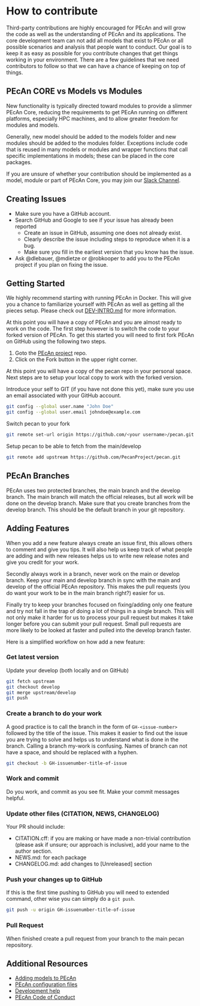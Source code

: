 # How to contribute

Third-party contributions are highly encouraged for PEcAn and will grow the code as well as the understanding of PEcAn and its applications.  The core development team can not add all models that exist to PEcAn or all possible scenarios and analysis that people want to conduct.  Our goal is to keep it as easy as possible for you contribute changes that get things working in your environment.
There are a few guidelines that we need contributors to follow so that we can have a chance of keeping on top of things.

## PEcAn CORE vs Models vs Modules

New functionality is typically directed toward modules to provide a slimmer PEcAn Core, reducing the requirements to get PEcAn running on different platforms, especially HPC machines, and to allow greater freedom for modules and models.

Generally, new model should be added to the models folder and new modules should be added to the modules folder.
Exceptions include code that is reused in many models or modules and wrapper functions that call specific implementations in models; these can be placed in the core packages.

If you are unsure of whether your contribution should be implemented as a model, module or part of PEcAn Core, you may join our [Slack Channel](https://join.slack.com/t/pecanproject/shared_invite/enQtMzkyODUyMjQyNTgzLWEzOTM1ZjhmYWUxNzYwYzkxMWVlODAyZWQwYjliYzA0MDA0MjE4YmMyOTFhMjYyMjYzN2FjODE4N2Y4YWFhZmQ).

## Creating Issues

- Make sure you have a GitHub account.
- Search GitHub and Google to see if your issue has already been reported
  - Create an issue in GitHub, assuming one does not already exist.
  - Clearly describe the issue including steps to reproduce when it is a bug.
  - Make sure you fill in the earliest version that you know has the issue.
- Ask @dlebauer, @mdietze or @robkooper to add you to the PEcAn project if you plan on fixing the issue.

## Getting Started

We highly recommend starting with running PEcAn in Docker. This will give you a chance to familiarize yourself with PEcAn as well as getting all the pieces setup. Please check out [DEV-INTRO.md](DEV-INTRO.md) for more information.

At this point you will have a copy of PEcAn and you are almost ready to work on the code. The first step however is to switch the code  to your forked version of PEcAn. To get this started you will need to first fork PEcAn on GitHub using the following two steps.

1. Goto the [PEcAn project](https://github.com/PecanProject/pecan) repo.
2. Click on the Fork button in the upper right corner.

At this point you will have a copy of the pecan repo in your personal space. Next steps are to setup your local copy to work with the forked version.

Introduce your self to GIT (if you have not done this yet), make sure you use an email associated with your GitHub account.

```bash
git config --global user.name "John Doe"
git config --global user.email johndoe@example.com
```

Switch pecan to your fork

```bash
git remote set-url origin https://github.com/<your username>/pecan.git
```

Setup pecan to be able to fetch from the main/develop

```bash
git remote add upstream https://github.com/PecanProject/pecan.git
```

## PEcAn Branches

PEcAn uses two protected branches, the main branch and the develop branch. The main branch will match the official releases, but all work will be done on the develop branch. Make sure that you create branches from the develop branch. This should be the default branch in your git repository.

## Adding Features

When you add a new feature always create an issue first, this allows others to comment and give you tips. It will also help us keep track of what people are adding and with new releases helps us to write new release notes and give you credit for your work.

Secondly always work in a  branch, never work on the main or develop branch. Keep your main and develop branch in sync with the main and develop of the official PEcAn repository. This makes the pull requests (you do want your work to be in the main branch right?) easier for us.

Finally try to keep your branches focused on fixing/adding only one feature and try not fall in the trap of doing a lot of things in a  single branch. This will not only make it harder for us to process your pull request but makes it take longer before you can submit your pull request. Small pull requests are more likely to be looked at faster and pulled into the develop branch faster.

Here is a simplified workflow on how add a new feature:

### Get latest version

Update your develop (both locally and on GitHub)

```bash
git fetch upstream
git checkout develop
git merge upstream/develop
git push
```

### Create a branch to do your work

A good practice is to call the branch in the form of `GH-<issue-number>` followed by the title of the issue. This makes it easier to find out the issue you are trying to solve and helps us to understand what is done in the branch. Calling a branch my-work is confusing. Names of branch can not have a space, and should be replaced with a hyphen.

```bash
git checkout -b GH-issuenumber-title-of-issue
```

### Work and commit

Do you work, and commit as you see fit. Make your commit messages helpful.

### Update other files (CITATION, NEWS, CHANGELOG)

Your PR should include:

- CITATION.cff: if you are making or have made a non-trivial contribution (please ask if unsure; our approach is inclusive), add your name to the author section.
- NEWS.md: for each package
- CHANGELOG.md: add changes to [Unreleased] section


### Push your changes up to GitHub

If this is the first time pushing to GitHub you will need to extended command, other wise you can simply do a `git push`.

```bash
git push -u origin GH-issuenumber-title-of-issue
```


### Pull Request

 When finished create a pull request from your branch to the main pecan repository.

## Additional Resources

- [Adding models to PEcAn](https://pecanproject.github.io/pecan-documentation/latest/adding-an-ecosystem-model.html)
- [PEcAn configuration files](https://pecanproject.github.io/pecan-documentation/latest/pecan-xml-configuration.html)
- [Development help](https://pecanproject.github.io/pecan-documentation/latest/developer-guide.html)
- [PEcAn Code of Conduct](CODE_OF_CONDUCT.md)
